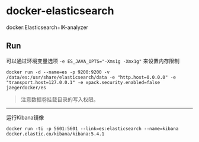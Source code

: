 # docker-elasticsearch
docker:Elasticsearch+IK-analyzer 

## Run

可以通过环境变量选项 `-e ES_JAVA_OPTS="-Xms1g -Xmx1g"` 来设置内存限制

```
docker run -d --name=es -p 9200:9200 -v /data/es:/usr/share/elasticsearch/data -e "http.host=0.0.0.0" -e "transport.host=127.0.0.1" -e xpack.security.enabled=false jaegerdocker/es
```

> 注意数据卷挂载目录的写入权限。

---

运行Kibana镜像

```
docker run -ti -p 5601:5601 --link=es:elasticsearch --name=kibana docker.elastic.co/kibana/kibana:5.4.1
```
